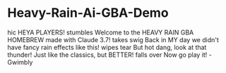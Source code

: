 # Heavy-Rain-Ai-GBA-Demo
hic HEYA PLAYERS! stumbles Welcome to the HEAVY RAIN GBA HOMEBREW made with Claude 3.7! takes swig Back in MY day we didn't have fancy rain effects like this! wipes tear But hot dang, look at that thunder! Just like the classics, but BETTER! falls over Now go play it! -Gwimbly
